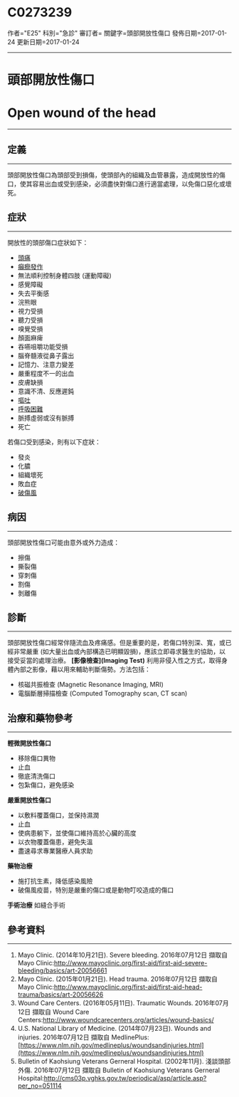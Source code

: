 # C0273239
作者="E25"
科別="急診"
審訂者=
關鍵字=頭部開放性傷口
發佈日期=2017-01-24
更新日期=2017-01-24

----------
# 頭部開放性傷口
# Open wound of the head
----------
## 定義
----------

頭部開放性傷口為頭部受到損傷，使頭部內的組織及血管暴露，造成開放性的傷口，使其容易出血或受到感染，必須盡快對傷口進行適當處理，以免傷口惡化或壞死。

## 症狀
----------

開放性的頭部傷口症狀如下：

- [頭痛](C0018681)
- [癲癇發作](C0014544-01)
- 無法順利控制身體四肢 (運動障礙)
- 感覺障礙
- 失去平衡感
- 浣熊眼
- 視力受損
- 聽力受損
- 嗅覺受損
- 顏面麻痺
- 吞嚥咀嚼功能受損
- 腦脊髓液從鼻子露出
- 記憶力、注意力變差
- 嚴重程度不一的出血
- 皮膚缺損
- 意識不清、反應遲鈍
- [嘔吐](C0042963)
- [呼吸困難](C0013404)
- 脈搏虛弱或沒有脈搏
- 死亡

若傷口受到感染，則有以下症狀：

- 發炎
- 化膿
- 組織壞死
- 敗血症
- [破傷風](C0039614)
## 病因
----------

頭部開放性傷口可能由意外或外力造成：

- 擦傷
- 撕裂傷
- 穿刺傷
- 割傷
- 剝離傷
## 診斷
----------

頭部開放性傷口經常伴隨流血及疼痛感。但是重要的是，若傷口特別深、寬，或已經非常嚴重 (如大量出血或內部構造已明顯毀損)，應該立即尋求醫生的協助，以接受妥當的處理治療。
**[影像檢查](Imaging Test)**
利用非侵入性之方式，取得身體內部之影像，藉以用來輔助判斷傷勢。方法包括：

- 核磁共振檢查 (Magnetic Resonance Imaging, MRI)
- 電腦斷層掃描檢查 (Computed Tomography scan, CT scan)
## 治療和藥物參考
----------

**輕微開放性傷口**

- 移除傷口異物
- 止血
- 徹底清洗傷口
- 包紮傷口，避免感染

**嚴重開放性傷口**

- 以敷料覆蓋傷口，並保持濕潤
- 止血
- 使病患躺下，並使傷口維持高於心臟的高度
- 以衣物覆蓋傷患，避免失溫
- 盡速尋求專業醫療人員求助

**藥物治療**

- 施打抗生素，降低感染風險
- 破傷風疫苗，特別是嚴重的傷口或是動物叮咬造成的傷口

**手術治療**
如縫合手術

## 參考資料
----------
1. Mayo Clinic. (2014年10月21日). Severe bleeding. 2016年07月12日 擷取自 Mayo Clinic:http://www.mayoclinic.org/first-aid/first-aid-severe-bleeding/basics/art-20056661
2. Mayo Clinic. (2015年01月21日). Head trauma. 2016年07月12日 擷取自 Mayo Clinic:http://www.mayoclinic.org/first-aid/first-aid-head-trauma/basics/art-20056626
3. Wound Care Centers. (2016年05月11日). Traumatic Wounds. 2016年07月12日 擷取自 Wound Care Centers:http://www.woundcarecenters.org/articles/wound-basics/
4. U.S. National Library of Medicine. (2014年07月23日). Wounds and injuries. 2016年07月12日 擷取自 MedlinePlus:[https://www.nlm.nih.gov/medlineplus/woundsandinjuries.html](https://www.nlm.nih.gov/medlineplus/woundsandinjuries.html)
5. Bulletin of Kaohsiung Veterans Gerneral Hospital. (2002年11月). 淺談頭部外傷. 2016年07月12日 擷取自 Bulletin of Kaohsiung Veterans Gerneral Hospital:http://cms03p.vghks.gov.tw/periodical/asp/article.asp?per_no=051114

